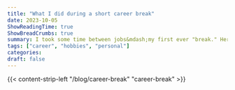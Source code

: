 ```yaml
---
title: "What I did during a short career break"
date: 2023-10-05
ShowReadingTime: true
ShowBreadCrumbs: true
summary: I took some time between jobs&mdash;my first ever "break." Here's what I did during that time.
tags: ["career", "hobbies", "personal"]
categories:
draft: false
---
```


{{< content-strip-left "/blog/career-break" "career-break" >}}